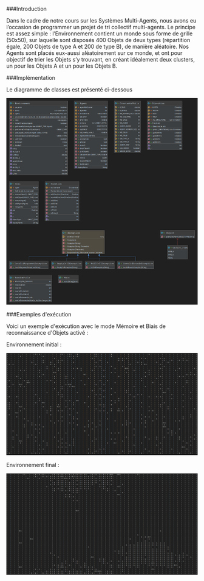 ###Introduction

Dans le cadre de notre cours sur les Systèmes Multi-Agents, nous avons eu l’occasion de programmer un projet de tri collectif multi-agents. Le principe est assez simple : l’Environnement contient un monde sous forme de grille (50x50), sur laquelle sont disposés 400 Objets de deux types (répartition égale, 200 Objets de type A et 200 de type B), de manière aléatoire. Nos Agents sont placés eux-aussi aléatoirement sur ce monde, et ont pour objectif de trier les Objets s’y trouvant, en créant idéalement deux clusters, un pour les Objets A et un pour les Objets B.

###Implémentation

Le diagramme de classes est présenté ci-dessous

![uml_tp-tri-collectif](resources/uml_class_diagram.png)

###Exemples d'exécution

Voici un exemple d'exécution avec le mode Mémoire et Biais de reconnaissance d'Objets activé :

Environnement initial :

![init-exec_tp-tri-collectif](resources/init_exec.png)


Environnement final :

![end-exec_tp-tri-collectif](resources/end_exec.png)